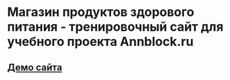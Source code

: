 # Магазин продуктов здорового питания - тренировочный сайт для учебного проекта Annblock.ru

## [Демо сайта](https://marialevadskaya.github.io/module02-Shop/dist/)
